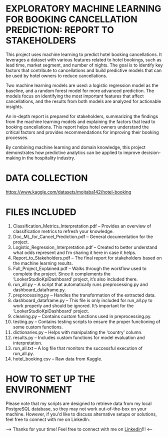 # EXPLORATORY MACHINE LEARNING FOR BOOKING CANCELLATION PREDICTION: REPORT TO STAKEHOLDERS
This project uses machine learning to predict hotel booking cancellations. It leverages a dataset with various features related to hotel bookings, such as lead time, market segment, and number of nights. The goal is to identify key factors that contribute to cancellations and build predictive models that can be used by hotel owners to reduce cancellations.

Two machine learning models are used: a logistic regression model as the baseline, and a random forest model for more advanced prediction. The models focus on identifying the most important features that affect cancellations, and the results from both models are analyzed for actionable insights.

An in-depth report is prepared for stakeholders, summarizing the findings from the machine learning models and explaining the factors that lead to booking cancellations. This report helps hotel owners understand the critical factors and provides recommendations for improving their booking processes.

By combining machine learning and domain knowledge, this project demonstrates how predictive analytics can be applied to improve decision-making in the hospitality industry.

# DATA COLLECTION
https://www.kaggle.com/datasets/mojtaba142/hotel-booking

# FILES INCLUDED
1) Classification_Metrics_Interpretation.pdf – Provides an overview of classification metrics to refresh your knowledge.
2) Doc_ML_for_Cancel_Prediction.pdf – General documentation for the project.
3) Logistic_Regression_Interpretation.pdf – Created to better understand what odds represent and I’m sharing it here in case it helps.
4) Report_to_Stakeholders.pdf – The final report for stakeholders based on the machine learning results.
5) Full_Project_Explained.pdf – Walks through the workflow used to complete the project. Since it complements the ‘LookerStudioKpiDashboard’ project, it’s also included there.
6) run_all.py – A script that automatically runs preprocessing.py and dashboard_dataframe.py.
7) preprocessing.py – Handles the transformation of the extracted data.
8) dashboard_dataframe.py – This file is only included for run_all.py to work properly and should be ignored. It’s important for the ‘LookerStudioKpiDashboard’ project.
9) cleaning.py – Contains custom functions used in preprocessing.py.
10) testing.py – Contains testing scripts to ensure the proper functioning of some custom functions.
11) dictionaries.py – Helps with manipulating the ‘country’ column.
12) results.py – Includes custom functions for model evaluation and interpretation.
13) run_all.txt – A log file that monitors the successful execution of run_all.py.
14) hotel_booking.csv – Raw data from Kaggle.

# HOW TO SET UP THE ENVIRONMENT
Please note that my scripts are designed to retrieve data from my local PostgreSQL database, so they may not work out-of-the-box on your machine. However, if you'd like to discuss alternative setups or solutions, feel free to connect with me on LinkedIn.

--> Thanks for your time! Feel free to connect with me on [Linkedin](https://www.linkedin.com/in/kimon-ioannis-lappas)!!! <--

